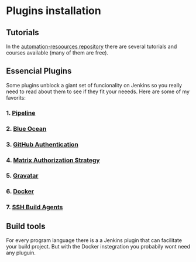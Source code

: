 # Plugins installation

## Tutorials

In the [automation-resoources repository](https://github.com/edumco/automation-resources) there are several tutorials and courses available (many of them are free).

## Essencial Plugins

Some plugins unblock a giant set of funcionality on Jenkins so you really need to read about them to see if they fit your neeeds. Here are some of my favorits:

### 1. [Pipeline](https://plugins.jenkins.io/workflow-aggregator/)

### 2. [Blue Ocean](https://plugins.jenkins.io/blueocean/)

### 3. [GitHub Authentication](https://plugins.jenkins.io/github-oauth/)

### 4. [Matrix Authorization Strategy](https://plugins.jenkins.io/matrix-auth/)

### 5. [Gravatar](https://plugins.jenkins.io/gravatar/)

### 6. [Docker](https://plugins.jenkins.io/docker-plugin/)

### 7. [SSH Build Agents](https://plugins.jenkins.io/ssh-slaves/)

## Build tools

For every program language there is a a Jenkins plugin that can facilitate your build project. But with the Docker instegration you probabily wont need any pluguin.
